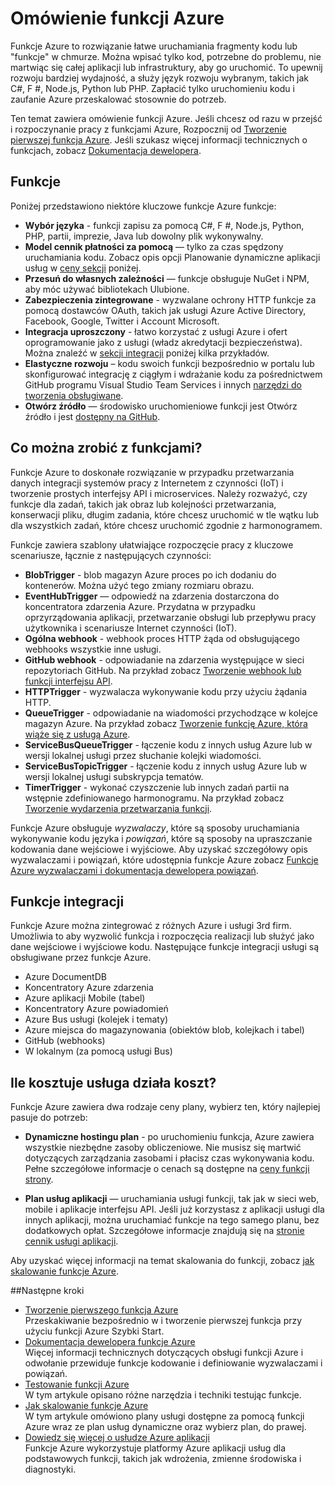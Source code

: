 <properties
   pageTitle="Omówienie funkcji Azure | Microsoft Azure"
   description="Opis sposobu użycia funkcji Azure zoptymalizować asynchroniczne obciążeń pracą w minutach."
   services="functions"
   documentationCenter="na"
   authors="mattchenderson"
   manager="erikre"
   editor=""
   tags=""
   keywords="Azure funkcje, funkcje przetwarzania, webhooks, dynamiczne obliczeń, pliki architektura"/>

<tags
   ms.service="functions"
   ms.devlang="multiple"
   ms.topic="get-started-article"
   ms.tgt_pltfrm="multiple"
   ms.workload="na"
   ms.date="08/29/2016"
   ms.author="cfowler;mahender;glenga"/>
   
   
# <a name="azure-functions-overview"></a>Omówienie funkcji Azure

Funkcje Azure to rozwiązanie łatwe uruchamiania fragmenty kodu lub "funkcje" w chmurze. Można wpisać tylko kod, potrzebne do problemu, nie martwiąc się całej aplikacji lub infrastruktury, aby go uruchomić. To upewnij rozwoju bardziej wydajność, a służy język rozwoju wybranym, takich jak C#, F #, Node.js, Python lub PHP. Zapłacić tylko uruchomieniu kodu i zaufanie Azure przeskalować stosownie do potrzeb.

Ten temat zawiera omówienie funkcji Azure. Jeśli chcesz od razu w przejść i rozpoczynanie pracy z funkcjami Azure, Rozpocznij od [Tworzenie pierwszej funkcja Azure](functions-create-first-azure-function.md). Jeśli szukasz więcej informacji technicznych o funkcjach, zobacz [Dokumentacja dewelopera](functions-reference.md).

## <a name="features"></a>Funkcje

Poniżej przedstawiono niektóre kluczowe funkcje Azure funkcje:
    
* **Wybór języka** - funkcji zapisu za pomocą C#, F #, Node.js, Python, PHP, partii, imprezie, Java lub dowolny plik wykonywalny.
* **Model cennik płatności za pomocą** — tylko za czas spędzony uruchamiania kodu. Zobacz opis opcji Planowanie dynamiczne aplikacji usług w [ceny sekcji](#pricing) poniżej.  
* **Przesuń do własnych zależności** — funkcje obsługuje NuGet i NPM, aby móc używać bibliotekach Ulubione.  
* **Zabezpieczenia zintegrowane** - wyzwalane ochrony HTTP funkcje za pomocą dostawców OAuth, takich jak usługi Azure Active Directory, Facebook, Google, Twitter i Account Microsoft.  
* **Integracja uproszczony** - łatwo korzystać z usługi Azure i ofert oprogramowanie jako z usługi (władz akredytacji bezpieczeństwa). Można znaleźć w [sekcji integracji](#integrations) poniżej kilka przykładów.  
* **Elastyczne rozwoju** – kodu swoich funkcji bezpośrednio w portalu lub skonfigurować integrację z ciągłym i wdrażanie kodu za pośrednictwem GitHub programu Visual Studio Team Services i innych [narzędzi do tworzenia obsługiwane](../app-service-web/web-sites-deploy.md#deploy-using-an-ide).  
* **Otwórz źródło** — środowisko uruchomieniowe funkcji jest Otwórz źródło i jest [dostępny na GitHub](https://github.com/azure/azure-webjobs-sdk-script).  

## <a name="what-can-i-do-with-functions"></a>Co można zrobić z funkcjami?

Funkcje Azure to doskonałe rozwiązanie w przypadku przetwarzania danych integracji systemów pracy z Internetem z czynności (IoT) i tworzenie prostych interfejsy API i microservices. Należy rozważyć, czy funkcje dla zadań, takich jak obraz lub kolejności przetwarzania, konserwacji pliku, długim zadania, które chcesz uruchomić w tle wątku lub dla wszystkich zadań, które chcesz uruchomić zgodnie z harmonogramem. 

Funkcje zawiera szablony ułatwiające rozpoczęcie pracy z kluczowe scenariusze, łącznie z następujących czynności:

* **BlobTrigger** - blob magazyn Azure proces po ich dodaniu do kontenerów. Można użyć tego zmiany rozmiaru obrazu.
* **EventHubTrigger** — odpowiedź na zdarzenia dostarczona do koncentratora zdarzenia Azure. Przydatna w przypadku oprzyrządowania aplikacji, przetwarzanie obsługi lub przepływu pracy użytkownika i scenariusze Internet czynności (IoT).
* **Ogólna webhook** - webhook proces HTTP żąda od obsługującego webhooks wszystkie inne usługi.
* **GitHub webhook** - odpowiadanie na zdarzenia występujące w sieci repozytoriach GitHub. Na przykład zobacz [Tworzenie webhook lub funkcji interfejsu API](functions-create-a-web-hook-or-api-function.md).
* **HTTPTrigger** - wyzwalacza wykonywanie kodu przy użyciu żądania HTTP.
* **QueueTrigger** - odpowiadanie na wiadomości przychodzące w kolejce magazyn Azure. Na przykład zobacz [Tworzenie funkcję Azure, która wiąże się z usługą Azure](functions-create-an-azure-connected-function.md).
* **ServiceBusQueueTrigger** - łączenie kodu z innych usług Azure lub w wersji lokalnej usługi przez słuchanie kolejki wiadomości. 
* **ServiceBusTopicTrigger** - łączenie kodu z innych usług Azure lub w wersji lokalnej usługi subskrypcja tematów. 
* **TimerTrigger** - wykonać czyszczenie lub innych zadań partii na wstępnie zdefiniowanego harmonogramu. Na przykład zobacz [Tworzenie wydarzenia przetwarzania funkcji](functions-create-an-event-processing-function.md).

Funkcje Azure obsługuje *wyzwalaczy*, które są sposoby uruchamiania wykonywanie kodu języka i *powiązań*, które są sposoby na upraszczanie kodowania dane wejściowe i wyjściowe. Aby uzyskać szczegółowy opis wyzwalaczami i powiązań, które udostępnia funkcje Azure zobacz [Funkcje Azure wyzwalaczami i dokumentacja dewelopera powiązań](functions-triggers-bindings.md).


## <a name="integrations"></a>Funkcje integracji

Funkcje Azure można zintegrować z różnych Azure i usługi 3rd firm. Umożliwia to aby wyzwolić funkcja i rozpoczęcia realizacji lub służyć jako dane wejściowe i wyjściowe kodu. Następujące funkcje integracji usługi są obsługiwane przez funkcje Azure. 

* Azure DocumentDB
* Koncentratory Azure zdarzenia 
* Azure aplikacji Mobile (tabel)
* Koncentratory Azure powiadomień
* Azure Bus usługi (kolejek i tematy)
* Azure miejsca do magazynowania (obiektów blob, kolejkach i tabel) 
* GitHub (webhooks)
* W lokalnym (za pomocą usługi Bus)

## <a name="pricing"></a>Ile kosztuje usługa działa koszt?

Funkcje Azure zawiera dwa rodzaje ceny plany, wybierz ten, który najlepiej pasuje do potrzeb: 

* **Dynamiczne hostingu plan** - po uruchomieniu funkcja, Azure zawiera wszystkie niezbędne zasoby obliczeniowe. Nie musisz się martwić dotyczących zarządzania zasobami i płacisz czas wykonywania kodu. Pełne szczegółowe informacje o cenach są dostępne na [ceny funkcji strony](/pricing/details/functions). 

* **Plan usług aplikacji** — uruchamiania usługi funkcji, tak jak w sieci web, mobile i aplikacje interfejsu API. Jeśli już korzystasz z aplikacji usługi dla innych aplikacji, można uruchamiać funkcje na tego samego planu, bez dodatkowych opłat. Szczegółowe informacje znajdują się na [stronie cennik usługi aplikacji](/pricing/details/app-service/).

Aby uzyskać więcej informacji na temat skalowania do funkcji, zobacz [jak skalowanie funkcje Azure](functions-scale.md).

##<a name="next-steps"></a>Następne kroki

+ [Tworzenie pierwszego funkcja Azure](functions-create-first-azure-function.md)  
Przeskakiwanie bezpośrednio w i tworzenie pierwszej funkcja przy użyciu funkcji Azure Szybki Start. 
+ [Dokumentacja dewelopera funkcje Azure](functions-reference.md)  
Więcej informacji technicznych dotyczących obsługi funkcji Azure i odwołanie przewiduje funkcje kodowanie i definiowanie wyzwalaczami i powiązań.
+ [Testowanie funkcji Azure](functions-test-a-function.md)  
W tym artykule opisano różne narzędzia i techniki testując funkcje.
+ [Jak skalowanie funkcje Azure](functions-scale.md)  
W tym artykule omówiono plany usługi dostępne za pomocą funkcji Azure wraz ze plan usług dynamiczne oraz wybierz plan, do prawej. 
+ [Dowiedz się więcej o usłudze Azure aplikacji](../app-service/app-service-value-prop-what-is.md)  
Funkcje Azure wykorzystuje platformy Azure aplikacji usług dla podstawowych funkcji, takich jak wdrożenia, zmienne środowiska i diagnostyki. 